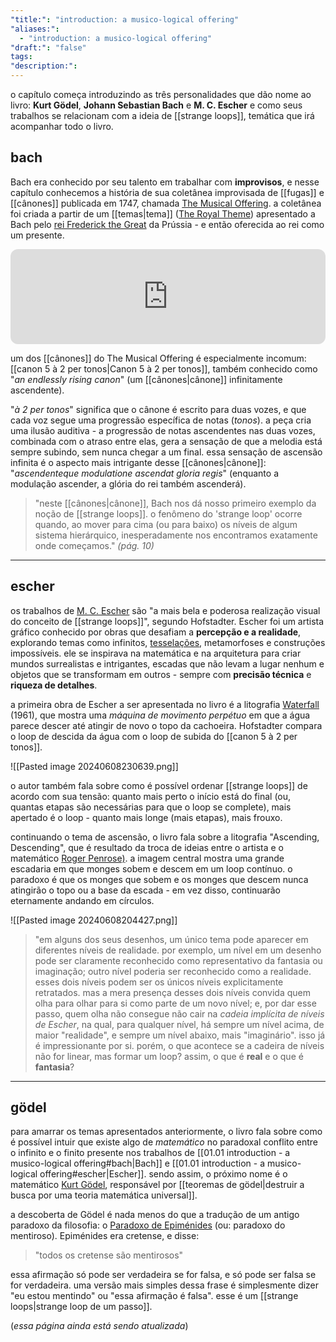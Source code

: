 ```yaml
---
"title:": "introduction: a musico-logical offering"
"aliases:":
  - "introduction: a musico-logical offering"
"draft:": "false"
tags: 
"description:":
---
```

o capítulo começa introduzindo as três personalidades que dão nome ao livro: **Kurt Gödel**, **Johann Sebastian Bach** e **M. C. Escher** e como seus trabalhos se relacionam com a ideia de [[strange loops]], temática que irá acompanhar todo o livro.

## bach
Bach era conhecido por seu talento em trabalhar com **improvisos**, e nesse capítulo conhecemos a história de sua coletânea improvisada de [[fugas]] e [[cânones]] publicada em 1747, chamada [The Musical Offering](https://en.wikipedia.org/wiki/The_Musical_Offering). a coletânea foi criada a partir de um [[temas|tema]] ([The Royal Theme](https://www.youtube.com/watch?v=mJXwNRrDelY)) apresentado a Bach pelo [rei Frederick the Great](https://en.wikipedia.org/wiki/Frederick_the_Great) da Prússia - e então oferecida ao rei como um presente.

<iframe style="border-radius:12px" src="https://open.spotify.com/embed/album/0qoJfNBKhC1dpTOFgALCly?utm_source=generator&theme=0" width="100%" height="152" frameBorder="0" allowfullscreen="" allow="autoplay; clipboard-write; encrypted-media; fullscreen; picture-in-picture" loading="lazy"></iframe>

um dos [[cânones]] do The Musical Offering é especialmente incomum: [[canon 5 à 2 per tonos|Canon 5 à 2 per tonos]], também conhecido como "*an endlessly rising canon*" (um [[cânones|cânone]] infinitamente ascendente).

"*à 2 per tonos*" significa que o cânone é escrito para duas vozes, e que cada voz segue uma progressão específica de notas (*tonos*). a peça cria uma ilusão auditiva - a progressão de notas ascendentes nas duas vozes, combinada com o atraso entre elas, gera a sensação de que a melodia está sempre subindo, sem nunca chegar a um final. essa sensação de ascensão infinita é o aspecto mais intrigante desse [[cânones|cânone]]: "*ascendenteque modulatione ascendat gloria regis*" (enquanto a modulação ascender, a glória do rei também ascenderá).

> "neste [[cânones|cânone]], Bach nos dá nosso primeiro exemplo da noção de [[strange loops]]. o fenômeno do 'strange loop' ocorre quando, ao mover para cima (ou para baixo) os níveis de algum sistema hierárquico, inesperadamente nos encontramos exatamente onde começamos."
> *(pág. 10)*

----
## escher
os trabalhos de [M. C. Escher](https://pt.wikipedia.org/wiki/M._C._Escher) são "a mais bela e poderosa realização visual do conceito de [[strange loops]]", segundo Hofstadter. Escher foi um artista gráfico conhecido por obras que desafiam a **percepção e a realidade**, explorando temas como infinitos, [tesselações](https://pt.wikipedia.org/wiki/Tessela%C3%A7%C3%A3o), metamorfoses e construções impossíveis. ele se inspirava na matemática e na arquitetura para criar mundos surrealistas e intrigantes, escadas que não levam a lugar nenhum e objetos que se transformam em outros - sempre com **precisão técnica** e **riqueza de detalhes**.

a primeira obra de Escher a ser apresentada no livro é a litografia [Waterfall](https://en.wikipedia.org/wiki/Waterfall_(M._C._Escher)) (1961), que mostra uma *máquina de movimento perpétuo* em que a água parece descer até atingir de novo o topo da cachoeira. Hofstadter compara o loop de descida da água com o loop de subida do [[canon 5 à 2 per tonos]].

![[Pasted image 20240608230639.png]]

o autor também fala sobre como é possível ordenar [[strange loops]] de acordo com sua tensão: quanto mais perto o início está do final (ou, quantas etapas são necessárias para que o loop se complete), mais apertado é o loop - quanto mais longe (mais etapas), mais frouxo.

continuando o tema de ascensão, o livro fala sobre a litografia "Ascending, Descending", que é resultado da troca de ideias entre o artista e o matemático [Roger Penrose)](https://pt.wikipedia.org/wiki/Roger_Penrose). a imagem central mostra uma grande escadaria em que monges sobem e descem em um loop contínuo. o paradoxo é que os monges que sobem e os monges que descem nunca atingirão o topo ou a base da escada - em vez disso, continuarão eternamente andando em círculos.

![[Pasted image 20240608204427.png]]

> "em alguns dos seus desenhos, um único tema pode aparecer em diferentes níveis de realidade. por exemplo, um nível em um desenho pode ser claramente reconhecido como representativo da fantasia ou imaginação; outro nível poderia ser reconhecido como a realidade. esses dois níveis podem ser os únicos níveis explicitamente retratados. mas a mera presença desses dois níveis convida quem olha para olhar para si como parte de um novo nível; e, por dar esse passo, quem olha não consegue não cair na *cadeia implícita de níveis de Escher*, na qual, para qualquer nível, há sempre um nível acima, de maior "realidade", e sempre um nível abaixo, mais "imaginário". isso já é impressionante por si. porém, o que acontece se a cadeira de níveis não for linear, mas formar um loop? assim, o que é **real** e o que é **fantasia**?

------
## gödel
para amarrar os temas apresentados anteriormente, o livro fala sobre como é possível intuir que existe algo de *matemático* no paradoxal conflito entre o infinito e o finito presente nos trabalhos de [[01.01 introduction - a musico-logical offering#bach|Bach]] e [[01.01 introduction - a musico-logical offering#escher|Escher]]. sendo assim, o próximo nome é o matemático [Kurt Gödel](https://pt.wikipedia.org/wiki/Kurt_G%C3%B6del), responsável por [[teoremas de gödel|destruir a busca por uma teoria matemática universal]].

a descoberta de Gödel é nada menos do que a tradução de um antigo paradoxo da filosofia: o [Paradoxo de Epiménides](https://pt.wikipedia.org/wiki/Paradoxo_de_Epim%C3%A9nides) (ou: paradoxo do mentiroso). Epiménides era cretense, e disse:

>"todos os cretense são mentirosos"

essa afirmação só pode ser verdadeira se for falsa, e só pode ser falsa se for verdadeira. uma versão mais simples dessa frase é simplesmente dizer "eu estou mentindo" ou "essa afirmação é falsa". esse é um [[strange loops|strange loop de um passo]].

(*essa página ainda está sendo atualizada*)